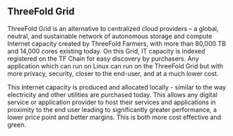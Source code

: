 ## ThreeFold Grid

ThreeFold Grid is an alternative to centralized cloud providers – a global, neutral, and sustainable network of autonomous storage and compute Internet capacity created by ThreeFold Farmers, with more than 80,000 TB and 14,000 cores existing today. On this Grid, IT capacity is indexed registered on the TF Chain for easy discovery by purchasers. Any application which can run on Linux can run on the ThreeFold Grid but with more privacy, security, closer to the end-user, and at a much lower cost.

This Internet capacity is produced and allocated locally - similar to the way electricity and other utilities are purchased today. This allows any digital service or application provider to host their services and applications in proximity to the end user leading to significantly greater performance, a lower price point and better margins. This is both more cost effective and green.
